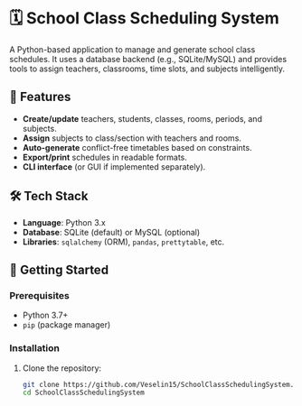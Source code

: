 # 🗓️ School Class Scheduling System

A Python-based application to manage and generate school class schedules. It uses a database backend (e.g., SQLite/MySQL) and provides tools to assign teachers, classrooms, time slots, and subjects intelligently.

## 🧩 Features

- **Create/update** teachers, students, classes, rooms, periods, and subjects.
- **Assign** subjects to class/section with teachers and rooms.
- **Auto-generate** conflict-free timetables based on constraints.
- **Export/print** schedules in readable formats.
- **CLI interface** (or GUI if implemented separately).

## 🛠️ Tech Stack

- **Language**: Python 3.x  
- **Database**: SQLite (default) or MySQL (optional)  
- **Libraries**: `sqlalchemy` (ORM), `pandas`, `prettytable`, etc.

## 🚀 Getting Started

### Prerequisites

- Python 3.7+  
- `pip` (package manager)

### Installation

1. Clone the repository:
   ```bash
   git clone https://github.com/Veselin15/SchoolClassSchedulingSystem.git
   cd SchoolClassSchedulingSystem
